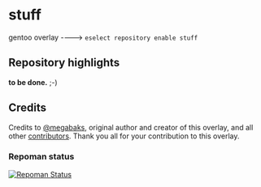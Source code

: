 # stuff
gentoo overlay ----> `eselect repository enable stuff`

## Repository highlights
**to be done.** ;-)

## Credits 
Credits to [@megabaks](https://github.com/megabaks), original author and creator of this overlay, and all other [contributors](https://github.com/istitov/stuff/graphs/contributors).
Thank you all for your contribution to this overlay.

### Repoman status
[![Repoman Status](https://travis-ci.org/istitov/stuff.png)](https://travis-ci.org/istitov/stuff)

